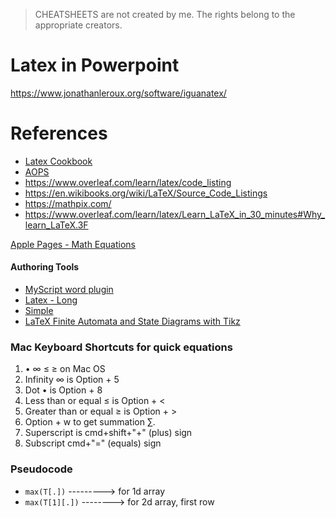 > CHEATSHEETS are not created by me. The rights belong to the appropriate creators.

# Latex in Powerpoint
https://www.jonathanleroux.org/software/iguanatex/

# References
- [Latex Cookbook](https://latex-cookbook.net/)
- [AOPS](https://artofproblemsolving.com/wiki/index.php/LaTeX:LaTeX_on_AoPS)
- https://www.overleaf.com/learn/latex/code_listing
- https://en.wikibooks.org/wiki/LaTeX/Source_Code_Listings
- https://mathpix.com/
- https://www.overleaf.com/learn/latex/Learn_LaTeX_in_30_minutes#Why_learn_LaTeX.3F

[Apple Pages - Math Equations](https://support.apple.com/en-ca/guide/pages/tanca5a4fbd9/mac#:~:text=in%20the%20toolbar%2C%20then%20choose,Click%20Use%20Pages)

#### Authoring Tools
- [MyScript word plugin](https://www.youtube.com/watch?v=V6lGATgQeZQ&feature=youtu.be)
- [Latex - Long](https://www.youtube.com/watch?v=VhmkLrOjLsw)
- [Simple](https://www.youtube.com/watch?v=Jp0lPj2-DQA)
- [LaTeX Finite Automata and State Diagrams with Tikz](https://hayesall.com/blog/latex-automata/)

### Mac Keyboard Shortcuts for quick equations
1. • ∞ ≤ ≥ on Mac OS
2. Infinity ∞ is Option + 5
3. Dot • is Option + 8 
4. Less than or equal ≤ is Option + <
5. Greater than or equal ≥ is Option + >
6. Option + w to get summation ∑.
7. Superscript is cmd+shift+"+" (plus) sign
8. Subscript cmd+"=" (equals) sign

### Pseudocode
- `max(T[.])` ---------> for 1d array
- `max(T[1][.])` --------> for 2d array, first row

